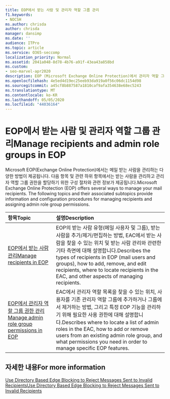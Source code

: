 ```yaml
---
title: EOP에서 받는 사람 및 관리자 역할 그룹 관리
f1.keywords:
- NOCSH
ms.author: chrisda
author: chrisda
manager: dansimp
ms.date: ''
audience: ITPro
ms.topic: article
ms.service: O365-seccomp
localization_priority: Normal
ms.assetid: 2041a048-8d78-4b76-a91f-43ea43a858bd
ms.custom:
- seo-marvel-apr2020
description: EOP (Microsoft Exchange Online Protection)에서 관리자 역할 그룹 권한을 할당 & 메일 받는 사람을 관리 하기 위한 구성 절차에 대해 설명 합니다.
ms.openlocfilehash: 4e5ed4d19ec25eeb93da919a0f56c06dc1154d98
ms.sourcegitcommit: a45cf8b887587a1810caf9afa354638e68ec5243
ms.translationtype: MT
ms.contentlocale: ko-KR
ms.lasthandoff: 05/05/2020
ms.locfileid: "44036164"
---
```

# <a name="manage-recipients-and-admin-role-groups-in-eop"></a><span data-ttu-id="7015d-103">EOP에서 받는 사람 및 관리자 역할 그룹 관리</span><span class="sxs-lookup"><span data-stu-id="7015d-103">Manage recipients and admin role groups in EOP</span></span>

<span data-ttu-id="7015d-p101">Microsoft EOP(Exchange Online Protection)에서는 메일 받는 사람을 관리하는 다양한 방법이 제공됩니다. 다음 항목 및 관련 하위 항목에서는 받는 사람을 관리하고 관리자 역할 그룹 권한을 할당하기 위한 구성 절차와 관련 정보가 제공됩니다.</span><span class="sxs-lookup"><span data-stu-id="7015d-p101">Microsoft Exchange Online Protection (EOP) offers several ways to manage your mail recipients. The following topics and their associated subtopics provide information and configuration procedures for managing recipients and assigning admin role group permissions.</span></span>

|<span data-ttu-id="7015d-106">**항목**</span><span class="sxs-lookup"><span data-stu-id="7015d-106">**Topic**</span></span>|<span data-ttu-id="7015d-107">**설명**</span><span class="sxs-lookup"><span data-stu-id="7015d-107">**Description**</span></span>|
|:-----|:-----|
|[<span data-ttu-id="7015d-108">EOP에서 받는 사람 관리</span><span class="sxs-lookup"><span data-stu-id="7015d-108">Manage recipients in EOP</span></span>](manage-recipients-in-eop.md)|<span data-ttu-id="7015d-109">EOP의 받는 사람 유형(메일 사용자 및 그룹), 받는 사람을 추가/제거/편집하는 방법, EAC에서 받는 사람을 찾을 수 있는 위치 및 받는 사람 관리와 관련한 기타 측면에 대해 설명합니다.</span><span class="sxs-lookup"><span data-stu-id="7015d-109">Describes the types of recipients in EOP (mail users and groups), how to add, remove, and edit recipients, where to locate recipients in the EAC, and other aspects of managing recipients.</span></span>|
|[<span data-ttu-id="7015d-110">EOP에서 관리자 역할 그룹 권한 관리</span><span class="sxs-lookup"><span data-stu-id="7015d-110">Manage admin role group permissions in EOP</span></span>](manage-admin-role-group-permissions-in-eop.md)|<span data-ttu-id="7015d-111">EAC에서 관리자 역할 목록을 찾을 수 있는 위치, 사용자를 기존 관리자 역할 그룹에 추가하거나 그룹에서 제거하는 방법, 그리고 특정 EOP 기능을 관리하기 위해 필요한 사용 권한에 대해 설명합니다.</span><span class="sxs-lookup"><span data-stu-id="7015d-111">Describes where to locate a list of admin roles in the EAC, how to add or remove users from an existing admin role group, and what permissions you need in order to manage specific EOP features.</span></span>|

## <a name="for-more-information"></a><span data-ttu-id="7015d-112">자세한 내용</span><span class="sxs-lookup"><span data-stu-id="7015d-112">For more information</span></span>

[<span data-ttu-id="7015d-113">Use Directory Based Edge Blocking to Reject Messages Sent to Invalid Recipients</span><span class="sxs-lookup"><span data-stu-id="7015d-113">Use Directory Based Edge Blocking to Reject Messages Sent to Invalid Recipients</span></span>](https://docs.microsoft.com/exchange/mail-flow-best-practices/use-directory-based-edge-blocking)
